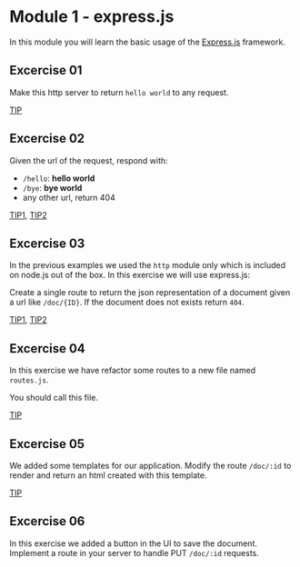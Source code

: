 # Module 1 - express.js

In this module you will learn the basic usage of the [Express.js](http://expressjs.com/) framework.

## Excercise 01

Make this http server to return ```hello world``` to any request.

[TIP](http://nodejs.org/api/http.html#http_response_end_data_encoding)

## Excercise 02

Given the url of the request, respond with:

-  ```/hello```: __hello world__
-  ```/bye```: __bye world__
-  any other url, return 404

[TIP1](http://nodejs.org/api/http.html#http_message_url), [TIP2](http://nodejs.org/api/http.html#http_response_statuscode)

## Excercise 03

In the previous examples we used the ```http``` module only which is included on node.js out of the box. In this exercise we will use express.js: 

Create a single route to return the json representation of a document given a url like ```/doc/{ID}```. If the document does not exists return ```404```.

[TIP1](http://expressjs.com/api.html#req.params), [TIP2](http://expressjs.com/api.html#res.json)

## Excercise 04

In this exercise we have refactor some routes to a new file named ```routes.js```.

You should call this file.

[TIP](http://nodejs.org/api/modules.html)

## Excercise 05

We added some templates for our application. Modify the route ```/doc/:id``` to render and return an html created with this template.

[TIP](http://expressjs.com/api.html#res.render)

## Excercise 06

In this exercise we added a button in the UI to save the document. Implement a route in your server to handle PUT ```/doc/:id``` requests.
